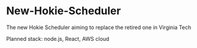 # New-Hokie-Scheduler
The new Hokie Scheduler aiming to replace the retired one in Virginia Tech

Planned stack: node.js, React, AWS cloud